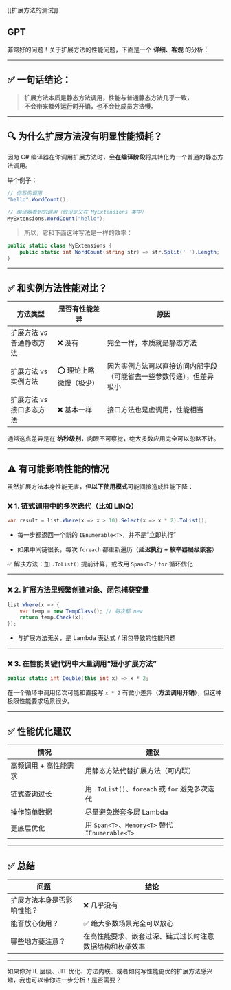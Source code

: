 [[扩展方法的测试]]
## GPT
非常好的问题！关于扩展方法的性能问题，下面是一个 **详细、客观** 的分析：

---

## ✅ 一句话结论：

> **扩展方法本质是静态方法调用，性能与普通静态方法几乎一致，**  
> **不会带来额外运行时开销，也不会比成员方法慢。**

---

## 🔍 为什么扩展方法没有明显性能损耗？

因为 C# 编译器在你调用扩展方法时，会**在编译阶段**将其转化为一个普通的静态方法调用。

举个例子：

```csharp
// 你写的调用
"hello".WordCount();

// 编译器看到的调用（假设定义在 MyExtensions 类中）
MyExtensions.WordCount("hello");
```

> 所以，它和下面这种写法是一样的效率：

```csharp
public static class MyExtensions {
    public static int WordCount(string str) => str.Split(' ').Length;
}
```

---

## ✅ 和实例方法性能对比？

|方法类型|是否有性能差异|原因|
|---|---|---|
|扩展方法 vs 普通静态方法|❌ 没有|完全一样，本质就是静态方法|
|扩展方法 vs 实例方法|⭕ 理论上略微慢（极少）|因为实例方法可以直接访问内部字段（可能省去一些参数传递），但差异极小|
|扩展方法 vs 接口多态方法|❌ 基本一样|接口方法也是虚调用，性能相当|

通常这点差异是在 **纳秒级别**，肉眼不可察觉，绝大多数应用完全可以忽略不计。

---

## ⚠️ 有可能影响性能的情况

虽然扩展方法本身性能无害，但**以下使用模式**可能间接造成性能下降：

### ❌ 1. 链式调用中的多次迭代（比如 LINQ）

```csharp
var result = list.Where(x => x > 10).Select(x => x * 2).ToList();
```

- 每一步都返回一个新的 `IEnumerable<T>`，并不是“立即执行”
    
- 如果中间链很长，每次 `foreach` 都重新遍历（**延迟执行 + 枚举器层级嵌套**）
    

✅ 解决方法：加 `.ToList()` 提前计算，或改用 `Span<T>` / `for` 循环优化

---

### ❌ 2. 扩展方法里频繁创建对象、闭包捕获变量

```csharp
list.Where(x => {
    var temp = new TempClass(); // 每次都 new
    return temp.Check(x);
});
```

- 与扩展方法无关，是 Lambda 表达式 / 闭包导致的性能问题
    

---

### ❌ 3. 在性能关键代码中大量调用“短小扩展方法”

```csharp
public static int Double(this int x) => x * 2;
```

在一个循环中调用亿次可能和直接写 `x * 2` 有微小差异（**方法调用开销**），但这种极限性能要求场景很少。

---

## ✅ 性能优化建议

|情况|建议|
|---|---|
|高频调用 + 高性能需求|用静态方法代替扩展方法（可内联）|
|链式查询过长|用 `.ToList()`、`foreach` 或 `for` 避免多次迭代|
|操作简单数据|尽量避免嵌套多层 Lambda|
|更底层优化|用 `Span<T>`、`Memory<T>` 替代 `IEnumerable<T>`|

---

## ✅ 总结

|问题|结论|
|---|---|
|扩展方法本身是否影响性能？|❌ 几乎没有|
|能否放心使用？|✅ 绝大多数场景完全可以放心|
|哪些地方要注意？|在高性能要求、嵌套过深、链式过长时注意数据结构和枚举效率|

---

如果你对 IL 层级、JIT 优化、方法内联、或者如何写性能更优的扩展方法感兴趣，我也可以带你进一步分析！是否需要？
